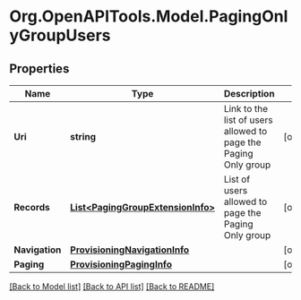 
# Org.OpenAPITools.Model.PagingOnlyGroupUsers

## Properties

Name | Type | Description | Notes
------------ | ------------- | ------------- | -------------
**Uri** | **string** | Link to the list of users allowed to page the Paging Only group | [optional] 
**Records** | [**List&lt;PagingGroupExtensionInfo&gt;**](PagingGroupExtensionInfo.md) | List of users allowed to page the Paging Only group | [optional] 
**Navigation** | [**ProvisioningNavigationInfo**](ProvisioningNavigationInfo.md) |  | [optional] 
**Paging** | [**ProvisioningPagingInfo**](ProvisioningPagingInfo.md) |  | [optional] 

[[Back to Model list]](../README.md#documentation-for-models)
[[Back to API list]](../README.md#documentation-for-api-endpoints)
[[Back to README]](../README.md)


